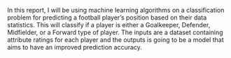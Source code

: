 In this report, I will be using machine learning algorithms on a classification problem for predicting a football player’s position based on their data statistics. This will classify if a player is either a Goalkeeper, Defender, Midfielder, or a Forward type of player. The inputs are a dataset containing attribute ratings for each player and the outputs is going to be a model that aims to have an improved prediction accuracy.
